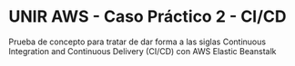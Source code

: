 # UNIR AWS - Caso Práctico 2 - CI/CD
Prueba de concepto para tratar de dar forma a las siglas Continuous Integration and Continuous Delivery (CI/CD) con AWS Elastic Beanstalk
